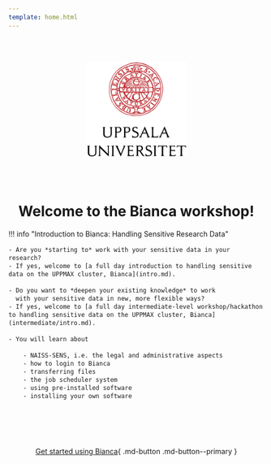 ```yaml
---
template: home.html
---
```


<center>

<br/><br/>

<img src="assets/UU_logo_color.svg" alt="drawing" width="200"/>

<br/><br/>


# Welcome to the Bianca workshop!
    
</center>

!!! info "Introduction to Bianca: Handling Sensitive Research Data"
    
    - Are you *starting to* work with your sensitive data in your research? 
    - If yes, welcome to [a full day introduction to handling sensitive data on the UPPMAX cluster, Bianca](intro.md). 

    - Do you want to *deepen your existing knowledge* to work 
      with your sensitive data in new, more flexible ways? 
    - If yes, welcome to [a full day intermediate-level workshop/hackathon to handling sensitive data on the UPPMAX cluster, Bianca](intermediate/intro.md). 

    - You will learn about 
    
        - NAISS-SENS, i.e. the legal and administrative aspects
        - how to login to Bianca
        - transferring files
        - the job scheduler system
        - using pre-installed software
        - installing your own software

<center>
<br>
    
<br/><br/>

[Get started using Bianca](practicalities.md){ .md-button .md-button--primary }

<br/><br/>


</center>
